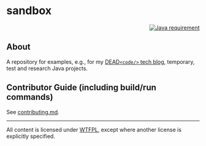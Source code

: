 # sandbox
<p align="right">
<a href="https://docs.oracle.com/en/java/javase/14/"><img src="https://img.shields.io/badge/Java_SE-16+-blue.svg" alt="Java requirement"></a>
</p>

## About
A repository for examples, e.g., for my [DEAD`<code/>` tech blog](https://www.kovalenko.link/blog/tech/), temporary, test and research Java projects.

## Contributor Guide (including build/run commands)
See [contributing.md](https://github.com/stIncMale/sandbox/blob/master/contributing.md).

---

All content is licensed under [WTFPL](http://www.wtfpl.net/), except where another license is explicitly specified.
